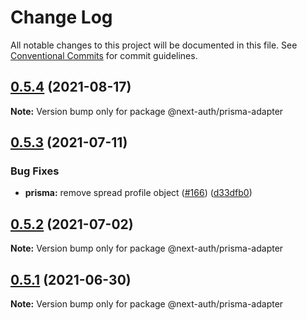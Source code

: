 # Change Log

All notable changes to this project will be documented in this file.
See [Conventional Commits](https://conventionalcommits.org) for commit guidelines.

## [0.5.4](https://github.com/nextauthjs/adapters/compare/@next-auth/prisma-adapter@0.5.3...@next-auth/prisma-adapter@0.5.4) (2021-08-17)

**Note:** Version bump only for package @next-auth/prisma-adapter

## [0.5.3](https://github.com/nextauthjs/adapters/compare/@next-auth/prisma-adapter@0.5.2...@next-auth/prisma-adapter@0.5.3) (2021-07-11)

### Bug Fixes

- **prisma:** remove spread profile object ([#166](https://github.com/nextauthjs/adapters/issues/166)) ([d33dfb0](https://github.com/nextauthjs/adapters/commit/d33dfb0ea20667004831e5ac41e718008f233025))

## [0.5.2](https://github.com/nextauthjs/adapters/compare/@next-auth/prisma-adapter@0.5.1...@next-auth/prisma-adapter@0.5.2) (2021-07-02)

**Note:** Version bump only for package @next-auth/prisma-adapter

## [0.5.1](https://github.com/nextauthjs/adapters/compare/@next-auth/prisma-adapter@0.5.0...@next-auth/prisma-adapter@0.5.1) (2021-06-30)

**Note:** Version bump only for package @next-auth/prisma-adapter

